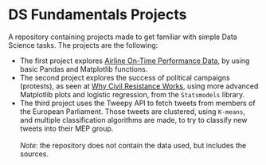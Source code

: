 # DS Fundamentals Projects
A repository containing projects made to get familiar with simple Data Science tasks. The projects are the following:
* The first project explores [Airline On-Time Performance Data](https://www.transtats.bts.gov/Tables.asp?DB_ID=120&DB_Name=Airline%20On-Time%20Performance%20Data&DB_Short_Name=On-Time#), by using basic Pandas and Matplotlib functions.
* The second project explores the success of political campaigns (protests), as seen at [Why Civil Resistance Works](https://www.ericachenoweth.com/research/wcrw), using more advanced Matplotlib plots and logistic regression, from the `Statsmodels` library.
* The third project uses the Tweepy API to fetch tweets from members of the European Parliament. Those tweets are clustered, using `K-means`, and multiple classification algorithms are made, to try to classify new tweets into their MEP group.<br><br>
*Note*: the repository does not contain the data used, but includes the sources.
